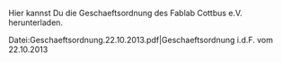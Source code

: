 Hier kannst Du die Geschaeftsordnung des Fablab Cottbus e.V.
herunterladen.

Datei:Geschaeftsordnung.22.10.2013.pdf|Geschaeftsordnung i.d.F. vom
22.10.2013